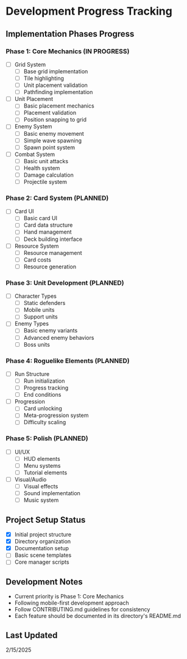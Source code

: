 # Development Progress Tracking

## Implementation Phases Progress

### Phase 1: Core Mechanics (IN PROGRESS)
- [ ] Grid System
  - [ ] Base grid implementation
  - [ ] Tile highlighting
  - [ ] Unit placement validation
  - [ ] Pathfinding implementation

- [ ] Unit Placement
  - [ ] Basic placement mechanics
  - [ ] Placement validation
  - [ ] Position snapping to grid

- [ ] Enemy System
  - [ ] Basic enemy movement
  - [ ] Simple wave spawning
  - [ ] Spawn point system

- [ ] Combat System
  - [ ] Basic unit attacks
  - [ ] Health system
  - [ ] Damage calculation
  - [ ] Projectile system

### Phase 2: Card System (PLANNED)
- [ ] Card UI
  - [ ] Basic card UI
  - [ ] Card data structure
  - [ ] Hand management
  - [ ] Deck building interface

- [ ] Resource System
  - [ ] Resource management
  - [ ] Card costs
  - [ ] Resource generation

### Phase 3: Unit Development (PLANNED)
- [ ] Character Types
  - [ ] Static defenders
  - [ ] Mobile units
  - [ ] Support units

- [ ] Enemy Types
  - [ ] Basic enemy variants
  - [ ] Advanced enemy behaviors
  - [ ] Boss units

### Phase 4: Roguelike Elements (PLANNED)
- [ ] Run Structure
  - [ ] Run initialization
  - [ ] Progress tracking
  - [ ] End conditions

- [ ] Progression
  - [ ] Card unlocking
  - [ ] Meta-progression system
  - [ ] Difficulty scaling

### Phase 5: Polish (PLANNED)
- [ ] UI/UX
  - [ ] HUD elements
  - [ ] Menu systems
  - [ ] Tutorial elements

- [ ] Visual/Audio
  - [ ] Visual effects
  - [ ] Sound implementation
  - [ ] Music system

## Project Setup Status
- [x] Initial project structure
- [x] Directory organization
- [x] Documentation setup
- [ ] Basic scene templates
- [ ] Core manager scripts

## Development Notes
- Current priority is Phase 1: Core Mechanics
- Following mobile-first development approach
- Follow CONTRIBUTING.md guidelines for consistency
- Each feature should be documented in its directory's README.md

## Last Updated
2/15/2025